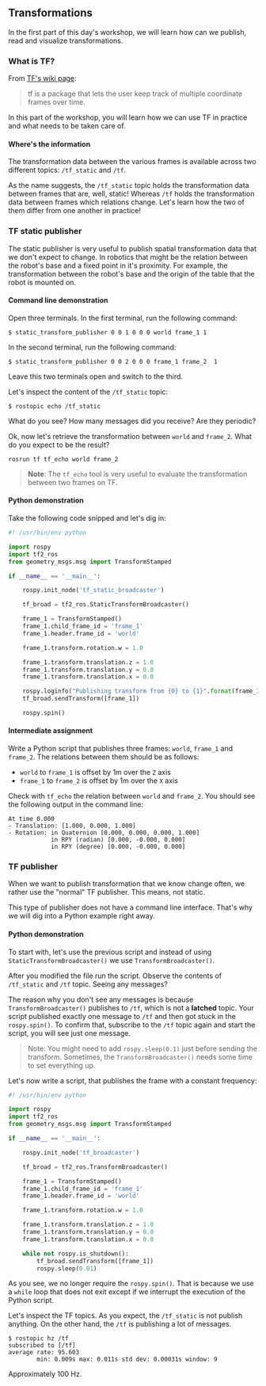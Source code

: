 ## Transformations

In the first part of this day's workshop, we will learn how can we publish, read and visualize transformations.

### What is TF?

From [TF's wiki page](http://wiki.ros.org/tf):
> tf is a package that lets the user keep track of multiple coordinate frames over time.

In this part of the workshop, you will learn how we can use TF in practice and what needs to be taken care of.

#### Where's the information

The transformation data between the various frames is available across two different topics: `/tf_static` and `/tf`.

As the name suggests, the `/tf_static` topic holds the transformation data between frames that are, well, static! Whereas `/tf` holds the transformation data between frames which relations change. Let's learn how the two of them differ from one another in practice!

### TF static publisher

The static publisher is very useful to publish spatial transformation data that we don't expect to change. In robotics that might be the relation between the robot's base and a fixed point in it's proximity. For example, the transformation between the robot's base and the origin of the table that the robot is mounted on.

#### Command line demonstration

Open three terminals. In the first terminal, run the following command:
```
$ static_transform_publisher 0 0 1 0 0 0 world frame_1 1
```

In the second terminal, run the following command:
```
$ static_transform_publisher 0 0 2 0 0 0 frame_1 frame_2  1
```

Leave this two terminals open and switch to the third.

Let's inspect the content of the `/tf_static` topic:
```
$ rostopic echo /tf_static
```
What do you see? How many messages did you receive? Are they periodic?

Ok, now let's retrieve the transformation between `world` and `frame_2`. What do you expect to be the result?
```
rosrun tf tf_echo world frame_2
```

> **Note**: The `tf_echo` tool is very useful to evaluate the transformation between two frames on TF.
#### Python demonstration

Take the following code snipped and let's dig in:

```python
#! /usr/bin/env python

import rospy
import tf2_ros
from geometry_msgs.msg import TransformStamped

if __name__ == '__main__':

    rospy.init_node('tf_static_broadcaster')

    tf_broad = tf2_ros.StaticTransformBroadcaster()

    frame_1 = TransformStamped()
    frame_1.child_frame_id = 'frame_1'
    frame_1.header.frame_id = 'world'

    frame_1.transform.rotation.w = 1.0

    frame_1.transform.translation.z = 1.0
    frame_1.transform.translation.y = 0.0
    frame_1.transform.translation.x = 0.0

    rospy.loginfo("Publishing transform from {0} to {1}".format(frame_1.header.frame_id, frame_1.child_frame_id))
    tf_broad.sendTransform([frame_1])

    rospy.spin()
```

#### Intermediate assignment

Write a Python script that publishes three frames: `world`, `frame_1` and `frame_2`. The relations between them should be as follows:
- `world` to `frame_1` is offset by 1m over the `Z` axis
- `frame_1` to `frame_2` is offset by 1m over the `X` axis

Check with `tf_echo` the relation between `world` and `frame_2`. You should see the following output in the command line:
```
At time 0.000
- Translation: [1.000, 0.000, 1.000]
- Rotation: in Quaternion [0.000, 0.000, 0.000, 1.000]
            in RPY (radian) [0.000, -0.000, 0.000]
            in RPY (degree) [0.000, -0.000, 0.000]
```

### TF publisher

When we want to publish transformation that we know change often, we rather use the "normal" TF publisher. This means, not static.

This type of publisher does not have a command line interface. That's why we will dig into a Python example right away.

#### Python demonstration

To start with, let's use the previous script and instead of using `StaticTransformBroadcaster()` we use `TransformBroadcaster()`.

After you modified the file run the script. Observe the contents of `/tf_static` and `/tf` topic. Seeing any messages?

The reason why you don't see any messages is because `TransformBroadcaster()` publishes to `/tf`, which is not a **latched** topic. Your script published exactly one message to `/tf` and then got stuck in the `rospy.spin()`. To confirm that, subscribe to the `/tf` topic again and start the script, you will see just one message.
> Note: You might need to add `rospy.sleep(0.1)` just before sending the transform. Sometimes, the `TransformBroadcaster()` needs some time to set everything up.

Let's now write a script, that publishes the frame with a constant frequency:
```python
#! /usr/bin/env python

import rospy
import tf2_ros
from geometry_msgs.msg import TransformStamped

if __name__ == '__main__':

    rospy.init_node('tf_broadcaster')

    tf_broad = tf2_ros.TransformBroadcaster()

    frame_1 = TransformStamped()
    frame_1.child_frame_id = 'frame_1'
    frame_1.header.frame_id = 'world'

    frame_1.transform.rotation.w = 1.0

    frame_1.transform.translation.z = 1.0
    frame_1.transform.translation.y = 0.0
    frame_1.transform.translation.x = 0.0

    while not rospy.is_shutdown():
        tf_broad.sendTransform([frame_1])
        rospy.sleep(0.01)

```

As you see, we no longer require the `rospy.spin()`. That is because we use a `while` loop that does not exit except if we interrupt the execution of the Python script.

Let's inspect the TF topics. As you expect, the `/tf_static` is not publish anything. On the other hand, the `/tf` is publishing a lot of messages.

```
$ rostopic hz /tf
subscribed to [/tf]
average rate: 95.603
        min: 0.009s max: 0.011s std dev: 0.00031s window: 9
```
Approximately 100 Hz.

